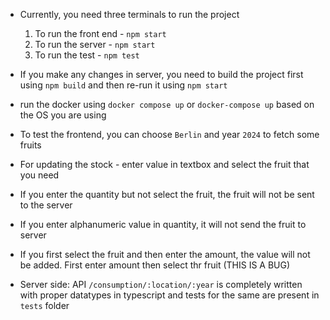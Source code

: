 - Currently, you need three terminals to run the project
  1. To run the front end - `npm start`
  2. To run the server - `npm start`
  3. To run the test - `npm test`

- If you make any changes in server, you need to build the project first using `npm build` and then re-run it using `npm start`

- run the docker using `docker compose up` or `docker-compose up` based on the OS you are using


- To test the frontend, you can choose `Berlin` and year `2024` to fetch some fruits
- For updating the stock - enter value in textbox and select the fruit that you need
- If you enter the quantity but not select the fruit, the fruit will not be sent to the server
- If you enter alphanumeric value in quantity, it will not send the fruit to server
- If you first select the fruit and then enter the amount, the value will not be added. First enter amount then select thr fruit (THIS IS A BUG)


- Server side: API `/consumption/:location/:year` is completely written with proper datatypes in typescript and tests for the same are present in `tests` folder